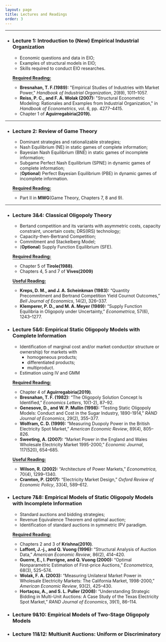 ```yaml
---
layout: page
title: Lectures and Readings
order: 3
---
```

***

- ### Lecture 1: Introduction to (New) Empirical Industrial Organization
    * Economic questions and data in EIO;  
    * Examples of structural models in EIO;  
    * Skills required to conduct EIO researches.

    <span style="border-bottom:1.5px solid">**Required Reading:** </span>  
     - **Bresnahan, T. F.(1989):** "Empirical Studies of Industries with Market Power," *Handbook of Industrial Organization*, 2(89), 1011–1057.  
     - **Reiss, P. C., and F. A. Wolak (2007):** "Structural Econometric Modeling: Rationales and Examples from Industrial Organization," in *Handbook of Econometrics*, vol. 6, pp. 4277–4415.  
     - Chapter 1 of **Aguirregabiria(2019).**

***

- ### Lecture 2: Review of Game Theory  

    * Dominant strategies and rationalizable strategies;  
    * Nash Equilibrium (NE) in static games of complete information;  
    * Bayesian Nash Equilibrium (BNE) in static games of incomplete information;  
    * Subgame Perfect Nash Equilibrium (SPNE) in dynamic games of complete information;  
    * (**Optional**) Perfect Bayesian Equilibrium (PBE) in dynamic games of incomplete information.  

    <span style="border-bottom:1.5px solid">**Required Reading:** </span>  
    - Part II in **MWG**(Game Theory, Chapters 7, 8 and 9).  

***

- ### Lecture 3&4: Classical Oligopoly Theory  

    * Bertand competition and its variants with asymmetric costs, capacity constraint, uncertain costs; DRS(IRS) technology;  
    * Capacity-then-Bertrand Competition;  
    * Commitment and Stackelberg Model;  
    * (**Optional**) Supply Function Equilibrium (SFE).  

    <span style="border-bottom:1.5px solid">**Required Reading:** </span>  
    - Chapter 5 of **Tirole(1988)**.  
    - Chapters 4, 5 and 7 of **Vives(2009)**  

    <span style="border-bottom:1.5px solid">**Useful Reading:** </span>  
    - **Kreps, D. M., and J. A. Scheinkman (1983):** “Quantity Precommitment and Bertrand Competition Yield Cournot Outcomes,” *Bell Journal of Economics*, 14(2), 326–337.  
    - **Klemperer, P. D., and M. A. Meyer (1989):** “Supply Function Equilibria in Oligopoly under Uncertainty,” *Econometrica*, 57(6), 1243–1277.  

- ### Lecture 5&6: Empirical Static Oligopoly Models with Complete Information  

    * Identification of marginal cost and/or market conduct(or structure or ownership) for markets with
      - homogeneous products;  
      - differentiated products;  
      - multiproduct.  
    * Estimation using IV and GMM  

    <span style="border-bottom:1.5px solid">**Required Reading:** </span>  
    - Chapter 4 of **Aguirregabiria(2019)**.  
    - **Bresnahan, T. F. (1982):** “The Oligopoly Solution Concept Is Identified,” *Economics Letters*, 10(1-2), 87–92.  
    - **Genesove, D., and W. P. Mullin (1998):** “Testing Static Oligopoly Models: Conduct and Cost in the Sugar Industry, 1890-1914,” *RAND Journal of Economics*, 29(2), 355–377.  
    - **Wolfram, C. D. (1999):** “Measuring Duopoly Power in the British Electricity Spot Market,” *American Economic Review*, 89(4), 805–826.  
    - **Sweeting, A. (2007):** “Market Power in the England and Wales Wholesale Electricity Market 1995-2000,” *Economic Journal*, 117(520), 654–685.  

    <span style="border-bottom:1.5px solid">**Useful Reading:** </span>  
    - **Wilson, R. (2002):** “Architecture of Power Markets,” *Econometrica*, 70(4), 1299–1340.  
    - **Cramton, P. (2017):** “Electricity Market Design,” *Oxford Review of Economic Policy*, 33(4), 589–612.  

- ### Lecture 7&8: Empirical Models of Static Oligopoly Models with Incomplete Information  

    * Standard auctions and bidding strategies;  
    * Revenue Equivalence Theorem and optimal auction;  
    * Identification of standard auctions in symmetric IPV paradigm.  

    <span style="border-bottom:1.5px solid">**Required Reading:** </span>   
    - Chapters 2 and 3 of **Krishna(2010)**.  
    - **Laffont, J.-j., and Q. Vuong (1996):** “Structural Analysis of Auction Data,” *American Economic Review*, 86(2), 414–420.  
    - **Guerre, E., I. Perrigne, and Q. Vuong (2000):** “Optimal Nonparametric Estimation of First-price Auctions,” *Econometrica*, 68(3), 525–574.  
    - **Wolak, F. A. (2003):** “Measuring Unilateral Market Power in Wholesale Electricity Markets: The California Market, 1998-2000,” *American Economic Review*, 93(2), 425–430.  
    - **Hortaçsu, A., and S. L. Puller (2008):** “Understanding Strategic Bidding in Multi-Unit Auctions: A Case Study of the Texas Electricity Spot Market,” *RAND Journal of Economics*, 39(1), 86–114.  

- ### Lecture 9&10: Empirical Models of Two-Stage Oligopoly Models  

- ### Lecture 11&12: Multiunit Auctions: Uniform or Discriminatory  
